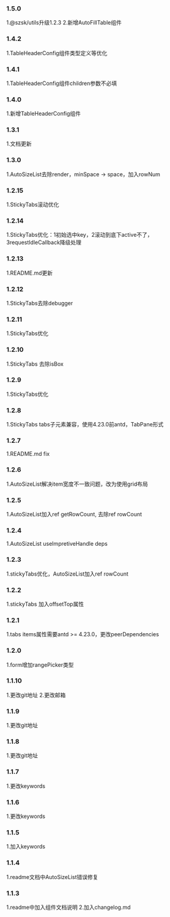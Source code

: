 ### 1.5.0
1.@szsk/utils升级1.2.3
2.新增AutoFillTable组件
### 1.4.2
1.TableHeaderConfig组件类型定义等优化
### 1.4.1
1.TableHeaderConfig组件children参数不必填
### 1.4.0
1.新增TableHeaderConfig组件
### 1.3.1
1.文档更新
### 1.3.0
1.AutoSizeList去除render，minSpace -> space，加入rowNum
### 1.2.15
1.StickyTabs滚动优化
### 1.2.14
1.StickyTabs优化：1初始选中key，2滚动到底下active不了，3requestIdleCallback降级处理
### 1.2.13
1.README.md更新
### 1.2.12
1.StickyTabs去除debugger
### 1.2.11
1.StickyTabs优化
### 1.2.10
1.StickyTabs 去除isBox
### 1.2.9
1.StickyTabs优化
### 1.2.8
1.StickyTabs tabs子元素兼容，使用4.23.0前antd，TabPane形式
### 1.2.7
1.README.md fix
### 1.2.6
1.AutoSizeList解决item宽度不一致问题，改为使用grid布局
### 1.2.5
1.AutoSizeList加入ref getRowCount, 去除ref rowCount
### 1.2.4
1.AutoSizeList useImpretiveHandle deps
### 1.2.3
1.stickyTabs优化，AutoSizeList加入ref rowCount
### 1.2.2
1.stickyTabs 加入offsetTop属性
### 1.2.1
1.tabs items属性需要antd >= 4.23.0，更改peerDependencies
### 1.2.0
1.form增加rangePicker类型
### 1.1.10
1.更改git地址
2.更改邮箱
### 1.1.9
1.更改git地址
### 1.1.8
1.更改git地址
### 1.1.7
1.更改keywords
### 1.1.6
1.更改keywords
### 1.1.5
1.加入keywords
### 1.1.4
1.readme文档中AutoSizeList错误修复
### 1.1.3
1.readme中加入组件文档说明
2.加入changelog.md
